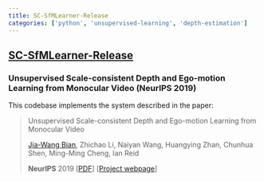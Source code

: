 ```yaml
---
title: SC-SfMLearner-Release
categories: ['python', 'unsupervised-learning', 'depth-estimation']
---
```

## [SC-SfMLearner-Release](https://github.com/JiawangBian/SC-SfMLearner-Release)

### Unsupervised Scale-consistent Depth and Ego-motion Learning from Monocular Video (NeurIPS 2019)


This codebase implements the system described in the paper:

 >Unsupervised Scale-consistent Depth and Ego-motion Learning from Monocular Video
 >
 >[Jia-Wang Bian](https://jwbian.net/), Zhichao Li, Naiyan Wang, Huangying Zhan, Chunhua Shen, Ming-Ming Cheng, Ian Reid
 >
 >**NeurIPS** 2019 [[PDF](http://papers.nips.cc/paper/8299-unsupervised-scale-consistent-depth-and-ego-motion-learning-from-monocular-video)] [[Project webpage](https://jwbian.net/sc-sfmlearner/)]
